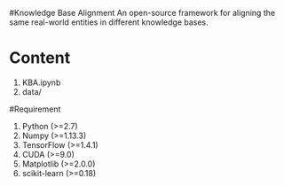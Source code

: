 #Knowledge Base Alignment
An open-source framework for aligning the same real-world entities in different knowledge bases.

# Content
1. KBA.ipynb
2. data/

#Requirement
1. Python (>=2.7)
2. Numpy (>=1.13.3)
3. TensorFlow (>=1.4.1)
4. CUDA (>=9.0)
5. Matplotlib (>=2.0.0)
6. scikit-learn (>=0.18)

